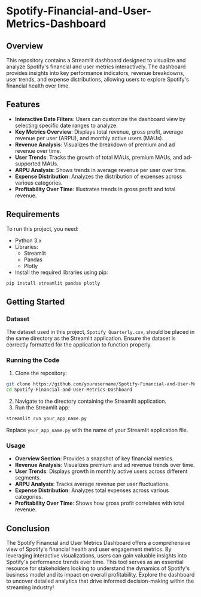 # Spotify-Financial-and-User-Metrics-Dashboard

## Overview

This repository contains a Streamlit dashboard designed to visualize and analyze Spotify's financial and user metrics interactively. The dashboard provides insights into key performance indicators, revenue breakdowns, user trends, and expense distributions, allowing users to explore Spotify's financial health over time.

## Features

- **Interactive Date Filters**: Users can customize the dashboard view by selecting specific date ranges to analyze.
- **Key Metrics Overview**: Displays total revenue, gross profit, average revenue per user (ARPU), and monthly active users (MAUs).
- **Revenue Analysis**: Visualizes the breakdown of premium and ad revenue over time.
- **User Trends**: Tracks the growth of total MAUs, premium MAUs, and ad-supported MAUs.
- **ARPU Analysis**: Shows trends in average revenue per user over time.
- **Expense Distribution**: Analyzes the distribution of expenses across various categories.
- **Profitability Over Time**: Illustrates trends in gross profit and total revenue.

## Requirements

To run this project, you need:

- Python 3.x
- Libraries:
  - Streamlit
  - Pandas
  - Plotly
- Install the required libraries using pip:

```bash
pip install streamlit pandas plotly
```

## Getting Started

### Dataset

The dataset used in this project, `Spotify Quarterly.csv`, should be placed in the same directory as the Streamlit application. Ensure the dataset is correctly formatted for the application to function properly.

### Running the Code

1. Clone the repository:

```bash
git clone https://github.com/yourusername/Spotify-Financial-and-User-Metrics-Dashboard.git
cd Spotify-Financial-and-User-Metrics-Dashboard
```

2. Navigate to the directory containing the Streamlit application.
3. Run the Streamlit app:

```bash
streamlit run your_app_name.py
```

Replace `your_app_name.py` with the name of your Streamlit application file.

### Usage

- **Overview Section**: Provides a snapshot of key financial metrics.
- **Revenue Analysis**: Visualizes premium and ad revenue trends over time.
- **User Trends**: Displays growth in monthly active users across different segments.
- **ARPU Analysis**: Tracks average revenue per user fluctuations.
- **Expense Distribution**: Analyzes total expenses across various categories.
- **Profitability Over Time**: Shows how gross profit correlates with total revenue.

## Conclusion

The Spotify Financial and User Metrics Dashboard offers a comprehensive view of Spotify's financial health and user engagement metrics. By leveraging interactive visualizations, users can gain valuable insights into Spotify's performance trends over time. This tool serves as an essential resource for stakeholders looking to understand the dynamics of Spotify's business model and its impact on overall profitability. Explore the dashboard to uncover detailed analytics that drive informed decision-making within the streaming industry!

